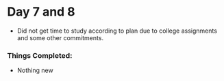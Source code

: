 # Day 7 and 8

- Did not get time to study according to plan due to college assignments and some other commitments.

### Things Completed:
- Nothing new
